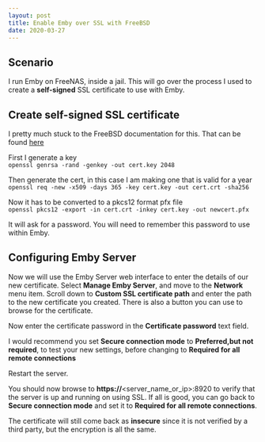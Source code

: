 ```yaml
---
layout: post
title: Enable Emby over SSL with FreeBSD
date: 2020-03-27
---
```


## Scenario  
I run Emby on FreeNAS, inside a jail. This will go over the process I used to create a **self-signed** SSL certificate to use with Emby.  

## Create self-signed SSL certificate  
I pretty much stuck to the FreeBSD documentation for this. That can be found [here](https://www.freebsd.org/doc/handbook/openssl.html)  

First I generate a key  
`openssl genrsa -rand -genkey -out cert.key 2048`  

Then generate the cert, in this case I am making one that is valid for a year  
`openssl req -new -x509 -days 365 -key cert.key -out cert.crt -sha256` 

Now it has to be converted to a pkcs12 format pfx file  
`openssl pkcs12 -export -in cert.crt -inkey cert.key -out newcert.pfx`  

It will ask for a password. You will need to remember this password to use within Emby.  

## Configuring Emby Server  
Now we will use the Emby Server web interface to enter the details of our new certificate. Select **Manage Emby Server**, and move to the **Network** menu item. Scroll down to **Custom SSL certificate path** and enter the path to the new certificate you created. There is also a button you can use to browse for the certificate.  
  
Now enter the certificate password in the **Certificate password** text field.  
  
I would recommend you set **Secure connection mode** to **Preferred,but not required**, to test your new settings, before changing to **Required for all remote connections**  
  
Restart the server.
  
You should now browse to **https://**<server_name_or_ip>:8920 to verify that the server is up and running on using SSL. If all is good, you can go back to **Secure connection mode** and set it to **Required for all remote connections**.  
  
The certificate will still come back as **insecure** since it is not verified by a third party, but the encryption is all the same.
